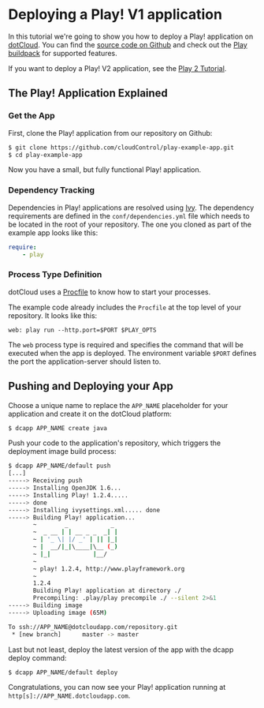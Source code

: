 # Deploying a Play! V1 application

In this tutorial we're going to show you how to deploy a Play! application on [dotCloud]. You can find the [source code on Github](https://github.com/cloudControl/play-example-app) and check out the [Play buildpack] for supported features.

If you want to deploy a Play! V2 application, see the [Play 2 Tutorial].

## The Play! Application Explained
### Get the App
First, clone the Play! application from our repository on Github:

~~~bash
$ git clone https://github.com/cloudControl/play-example-app.git
$ cd play-example-app
~~~

Now you have a small, but fully functional Play! application.

### Dependency Tracking
Dependencies in Play! applications are resolved using [Ivy]. The dependency requirements are defined in the `conf/dependencies.yml` file which needs to be located in the root of your repository. The one you cloned as part of the example app looks like this:

~~~yaml
require:
    - play
~~~

### Process Type Definition
dotCloud uses a [Procfile] to know how to start your processes.

The example code already includes the `Procfile` at the top level of your repository. It looks like this:

~~~
web: play run --http.port=$PORT $PLAY_OPTS
~~~

The `web` process type is required and specifies the command that will be executed when the app is deployed. The environment variable `$PORT` defines the port the application-server should listen to.

## Pushing and Deploying your App
Choose a unique name to replace the `APP_NAME` placeholder for your application and create it on the dotCloud platform: 

~~~bash
$ dcapp APP_NAME create java
~~~

Push your code to the application's repository, which triggers the deployment image build process:

~~~bash
$ dcapp APP_NAME/default push
[...]
-----> Receiving push
-----> Installing OpenJDK 1.6...
-----> Installing Play! 1.2.4.....
-----> done
-----> Installing ivysettings.xml..... done
-----> Building Play! application...
       ~        _            _
       ~  _ __ | | __ _ _  _| |
       ~ | '_ \| |/ _' | || |_|
       ~ |  __/|_|\____|\__ (_)
       ~ |_|            |__/
       ~
       ~ play! 1.2.4, http://www.playframework.org
       ~
       1.2.4
       Building Play! application at directory ./
       Precompiling: .play/play precompile ./ --silent 2>&1
-----> Building image
-----> Uploading image (65M)

To ssh://APP_NAME@dotcloudapp.com/repository.git
 * [new branch]      master -> master
~~~

Last but not least, deploy the latest version of the app with the dcapp deploy command:

~~~bash
$ dcapp APP_NAME/default deploy
~~~

Congratulations, you can now see your Play! application running at `http[s]://APP_NAME.dotcloudapp.com`.

[dotCloud]: https://next.dotcloud.com/
[Play buildpack]: https://github.com/cloudControl/buildpack-play
[Play 2 tutorial]: https://next.dotcloud.com/dev-center/guides/java/java---play-2
[dotCloud-command-line-client]: https://next.dotcloud.com/dev-center/platform-documentation#command-line-client-web-console-and-api
[Git client]: http://git-scm.com/
[Procfile]: https://next.dotcloud.com/dev-center/platform-documentation#buildpacks-and-the-procfile
[Ivy]: http://ant.apache.org/ivy/
